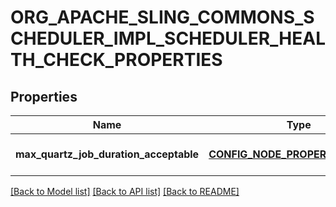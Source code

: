 # ORG_APACHE_SLING_COMMONS_SCHEDULER_IMPL_SCHEDULER_HEALTH_CHECK_PROPERTIES

## Properties
Name | Type | Description | Notes
------------ | ------------- | ------------- | -------------
**max_quartz_job_duration_acceptable** | [**CONFIG_NODE_PROPERTY_INTEGER**](configNodePropertyInteger.md) |  | [optional] [default to null]

[[Back to Model list]](../README.md#documentation-for-models) [[Back to API list]](../README.md#documentation-for-api-endpoints) [[Back to README]](../README.md)


